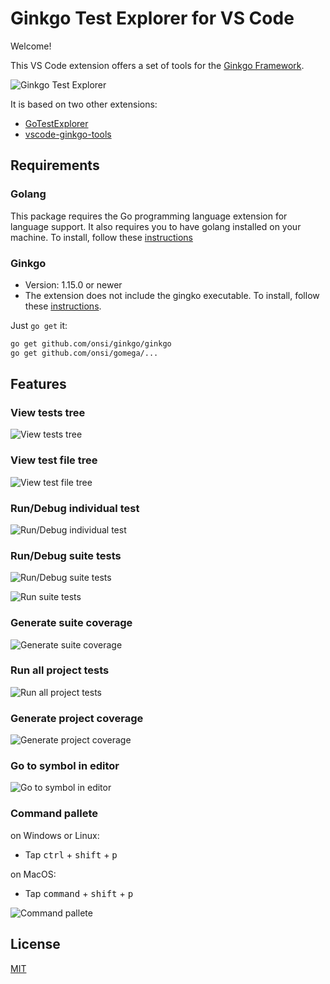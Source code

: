 # Ginkgo Test Explorer for VS Code

Welcome!

This VS Code extension offers a set of tools for the [Ginkgo Framework](https://onsi.github.io/ginkgo/).

![Ginkgo Test Explorer](https://github.com/joselitofilho/ginkgoTestExplorer/raw/main/media/ginkgotest.gif)

It is based on two other extensions:
- [GoTestExplorer](https://github.com/ppparihar/GoTestExplorer)
- [vscode-ginkgo-tools](https://github.com/dlipovetsky/vscode-ginkgo-tools)

## Requirements

### Golang

This package requires the Go programming language extension for language support. It also requires you to have golang installed on your machine. To install, follow these [instructions](https://golang.org/doc/install)

### Ginkgo

- Version: 1.15.0 or newer
- The extension does not include the gingko executable. To install, follow these [instructions](https://onsi.github.io/ginkgo/#getting-ginkgo).

Just `go get` it:

```bash
go get github.com/onsi/ginkgo/ginkgo
go get github.com/onsi/gomega/...
```

## Features

### View tests tree

![View tests tree](https://github.com/joselitofilho/ginkgoTestExplorer/raw/main/media/view-tests-tree.png)

### View test file tree

![View test file tree](https://github.com/joselitofilho/ginkgoTestExplorer/raw/main/media/view-test-file-tree.png)

### Run/Debug individual test

![Run/Debug individual test](https://github.com/joselitofilho/ginkgoTestExplorer/raw/main/media/run-debug-individual-tests.png)

### Run/Debug suite tests

![Run/Debug suite tests](https://github.com/joselitofilho/ginkgoTestExplorer/raw/main/media/run-debug-suite-tests.png)

![Run suite tests](https://github.com/joselitofilho/ginkgoTestExplorer/raw/main/media/run-suite-tests.png)

### Generate suite coverage

![Generate suite coverage](https://github.com/joselitofilho/ginkgoTestExplorer/raw/main/media/generate-suite-coverage.png)

### Run all project tests

![Run all project tests](https://github.com/joselitofilho/ginkgoTestExplorer/raw/main/media/run-all-project-tests.png)

### Generate project coverage

![Generate project coverage](https://github.com/joselitofilho/ginkgoTestExplorer/raw/main/media/generate-project-coverage.png)

### Go to symbol in editor

![Go to symbol in editor](https://github.com/joselitofilho/ginkgoTestExplorer/raw/main/media/go-to-symbol.png)

### Command pallete

on Windows or Linux:
- Tap <kbd>ctrl</kbd> + <kbd>shift</kbd> + <kbd>p</kbd>

on MacOS:
- Tap <kbd>command</kbd> + <kbd>shift</kbd> + <kbd>p</kbd>

![Command pallete](https://github.com/joselitofilho/ginkgoTestExplorer/raw/main/media/commands.png)

## License

[MIT](LICENSE "License")